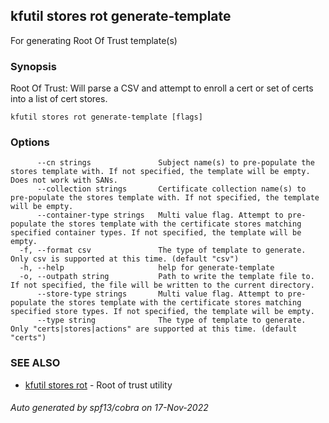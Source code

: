 ## kfutil stores rot generate-template

For generating Root Of Trust template(s)

### Synopsis

Root Of Trust: Will parse a CSV and attempt to enroll a cert or set of certs into a list of cert stores.

```
kfutil stores rot generate-template [flags]
```

### Options

```
      --cn strings               Subject name(s) to pre-populate the stores template with. If not specified, the template will be empty. Does not work with SANs.
      --collection strings       Certificate collection name(s) to pre-populate the stores template with. If not specified, the template will be empty.
      --container-type strings   Multi value flag. Attempt to pre-populate the stores template with the certificate stores matching specified container types. If not specified, the template will be empty.
  -f, --format csv               The type of template to generate. Only csv is supported at this time. (default "csv")
  -h, --help                     help for generate-template
  -o, --outpath string           Path to write the template file to. If not specified, the file will be written to the current directory.
      --store-type strings       Multi value flag. Attempt to pre-populate the stores template with the certificate stores matching specified store types. If not specified, the template will be empty.
      --type string              The type of template to generate. Only "certs|stores|actions" are supported at this time. (default "certs")
```

### SEE ALSO

* [kfutil stores rot](kfutil_stores_rot.md)	 - Root of trust utility

###### Auto generated by spf13/cobra on 17-Nov-2022
